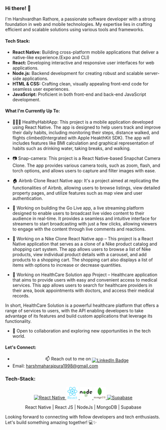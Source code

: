 <div align="center">
  <img src="https://komarev.com/ghpvc/?username=Riser17&style=flat-square&color=blue" alt=""/>
</div>

### Hi there! 👋

I'm Harshvardhan Rathore, a passionate software developer with a strong foundation in web and mobile technologies. My expertise lies in crafting efficient and scalable solutions using various tools and frameworks.

#### Tech Stack:

- **React Native:** Building cross-platform mobile applications that deliver a native-like experience.(Expo and CLI)
- **React:** Developing interactive and responsive user interfaces for web applications.
- **Node.js:** Backend development for creating robust and scalable server-side applications.
- **HTML & CSS:** Crafting clean, visually appealing front-end code for seamless user experiences.
- **JavaScript:** Proficient in both front-end and back-end JavaScript development.

#### What I'm Currently Up To:

- 🏃🏻‍♂️ HealthyHabitApp: This project is a mobile application developed using React Native.  The app is designed to help users track and improve their daily habits, including monitoring their steps, distance walked, and flights climbed(Intergrated with Apple HeakthKit SDK). The app will includes features like BMI calculation and graphical representation of habits such as drinking water, taking breaks, and walking.

- 📷 Snap-camera: This project is a React Native-based Snapchat Camera Clone. The app provides various camera tools, such as zoom, flash, and torch options, and allows users to capture and filter images with ease.
  
- 🏠 Airbnb Clone React Native app: It's a project aimed at replicating the functionalities of Airbnb, allowing users to browse listings, view detailed property pages, and utilize features such as map view and user authentication.
  
- 🔴 Working on building the Go Live app, a live streaming platform designed to enable users to broadcast live video content to their audience in real-time. It provides a seamless and intuitive interface for streamers to start broadcasting with just a few clicks, allowing viewers to engage with the content through live comments and reactions.

- 👟 Working on a Nike Clone React Native app – This project is a React Native application that serves as a clone of a Nike product catalog and shopping cart system. The app allows users to browse a list of Nike products, view individual product details with a carousel, and add products to a shopping cart. The shopping cart also displays a list of items with options to increase or decrease quantities.

- 🏥  Working on HealthCare Solution app Project – Healthcare application that aims to provide users with easy and convenient access to medical services. This app allows users to search for healthcare providers in their area, book appointments with doctors, and access their medical records.

In short, HealthCare Solution is a powerful healthcare platform that offers a range of services to users, with the API enabling developers to take advantage of its features and build custom applications that leverage its functionality.
- 💬 Open to collaboration and exploring new opportunities in the tech world.

#### Let's Connect:

- <div style="text-align: center;" >📫 Reach out to me on <a  href="https://www.linkedin.com/in/harshvardhan-rathore-a19170190/">
    <img align="middle" class="width: 50%" src="https://img.shields.io/badge/LinkedIn-blue?style=for-the-badge&logo=linkedin&logoColor=white" alt="LinkedIn Badge"/>
  </a></div>
- Email: harshmaharajpura1998@gmail.com

### Tech-Stack:


<p align="center">
  <a href="https://reactnative.dev/" target="_blank" rel="noreferrer">
    <img src="https://reactnative.dev/img/header_logo.svg" alt="React Native" width="40" height="40"/> 
  </a>
  <a href="https://reactjs.org/" target="_blank" rel="noreferrer">
    <img src="https://raw.githubusercontent.com/devicons/devicon/master/icons/react/react-original-wordmark.svg" alt="React JS" width="40" height="40"/> 
  </a>
  <a href="https://nodejs.org" target="_blank" rel="noreferrer">
    <img src="https://raw.githubusercontent.com/devicons/devicon/master/icons/nodejs/nodejs-original-wordmark.svg" alt="NodeJs" width="40" height="40"/> 
  </a>
  <a href="https://www.mongodb.com/" target="_blank" rel="noreferrer">
    <img src="https://raw.githubusercontent.com/devicons/devicon/master/icons/mongodb/mongodb-original-wordmark.svg" alt="MongoDB" width="40" height="40"/> 
  </a>
  <a href="https://supabase.com/" target="_blank" rel="noreferrer">
    <img src="https://seeklogo.com/images/S/supabase-logo-DCC676FFE2-seeklogo.com.png" alt="Supabase" width="40" height="40"/> 
  </a>
</p>

<p align="center">
  React Native | React JS | NodeJs | MongoDB | Supabase
</p>






Looking forward to connecting with fellow developers and tech enthusiasts. Let's build something amazing together! 💻✨
